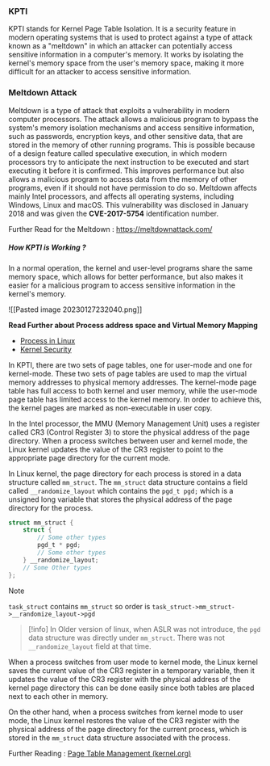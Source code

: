 ### KPTI
KPTI stands for Kernel Page Table Isolation. It is a security feature in modern operating systems that is used to protect against a type of attack known as a "meltdown" in which an attacker can potentially access sensitive information in a computer's memory. It works by isolating the kernel's memory space from the user's memory space, making it more difficult for an attacker to access sensitive information.

### Meltdown Attack

Meltdown is a type of attack that exploits a vulnerability in modern computer processors. The attack allows a malicious program to bypass the system's memory isolation mechanisms and access sensitive information, such as passwords, encryption keys, and other sensitive data, that are stored in the memory of other running programs. This is possible because of a design feature called speculative execution, in which modern processors try to anticipate the next instruction to be executed and start executing it before it is confirmed. This improves performance but also allows a malicious program to access data from the memory of other programs, even if it should not have permission to do so. Meltdown affects mainly Intel processors, and affects all operating systems, including Windows, Linux and macOS. This vulnerability was disclosed in January 2018 and was given the **CVE-2017-5754** identification number.

Further Read for the Meltdown : https://meltdownattack.com/

##### How KPTI is Working ?

In a normal operation, the kernel and user-level programs share the same memory space, which allows for better performance, but also makes it easier for a malicious program to access sensitive information in the kernel's memory.

![[Pasted image 20230127232040.png]]

**Read Further about Process address space and Virtual Memory Mapping**
- [Process in Linux](Process%20in%20Linux)
- [Kernel Security](Kernel%20Security)
  
In KPTI, there are two sets of page tables, one for user-mode and one for kernel-mode. These two sets of page tables are used to map the virtual memory addresses to physical memory addresses. The kernel-mode page table has full access to both kernel and user memory, while the user-mode page table has limited access to the kernel memory. In order to achieve this, the kernel pages are marked as non-executable in user copy.

In the Intel processor, the MMU (Memory Management Unit) uses a register called CR3 (Control Register 3) to store the physical address of the page directory. When a process switches between user and kernel mode, the Linux kernel updates the value of the CR3 register to point to the appropriate page directory for the current mode.

In Linux kernel, the page directory for each process is stored in a data structure called `mm_struct`. The `mm_struct` data structure contains a field called  `__randomize_layout` which contains the `pgd_t pgd;`  which is a unsigned long variable that stores the physical address of the page directory for the process.
```C
struct mm_struct {
	struct {
		// Some other types
		pgd_t * pgd;
		// Some other types
	} __randomize_layout;
	// Some Other types
};
```

>[!Note]
>`task_struct` contains `mm_struct` so order is `task_struct->mm_struct->__randomize_layout->pgd`

>[!info]
>In Older version of linux, when ASLR was not introduce, the `pgd` data structure was directly under `mm_struct`. There was not `__randomize_layout` field at that time.

When a process switches from user mode to kernel mode, the Linux kernel saves the current value of the CR3 register in a temporary variable, then it updates the value of the CR3 register with the physical address of the kernel page directory this can be done easily since both tables are placed next to each other in memory.

On the other hand, when a process switches from kernel mode to user mode, the Linux kernel restores the value of the CR3 register with the physical address of the page directory for the current process, which is stored in the `mm_struct` data structure associated with the process.

Further Reading : [Page Table Management (kernel.org)](https://www.kernel.org/doc/gorman/html/understand/understand006.html)

